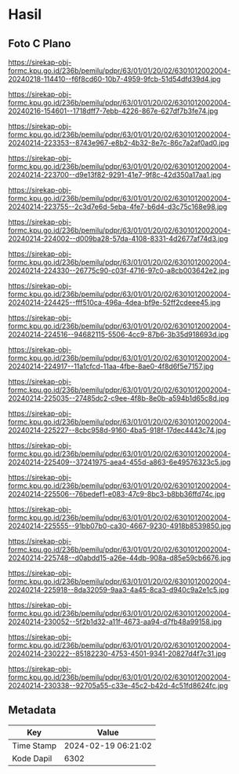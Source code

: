 # Hasil

## Foto C Plano

https://sirekap-obj-formc.kpu.go.id/236b/pemilu/pdpr/63/01/01/20/02/6301012002004-20240218-114410--f6f8cd60-10b7-4959-9fcb-51d54dfd39d4.jpg

https://sirekap-obj-formc.kpu.go.id/236b/pemilu/pdpr/63/01/01/20/02/6301012002004-20240216-154601--1718dff7-7ebb-4226-867e-627df7b3fe74.jpg

https://sirekap-obj-formc.kpu.go.id/236b/pemilu/pdpr/63/01/01/20/02/6301012002004-20240214-223353--8743e967-e8b2-4b32-8e7c-86c7a2af0ad0.jpg

https://sirekap-obj-formc.kpu.go.id/236b/pemilu/pdpr/63/01/01/20/02/6301012002004-20240214-223700--d9e13f82-9291-41e7-9f8c-42d350a17aa1.jpg

https://sirekap-obj-formc.kpu.go.id/236b/pemilu/pdpr/63/01/01/20/02/6301012002004-20240214-223755--2c3d7e6d-5eba-4fe7-b6d4-d3c75c168e98.jpg

https://sirekap-obj-formc.kpu.go.id/236b/pemilu/pdpr/63/01/01/20/02/6301012002004-20240214-224002--d009ba28-57da-4108-8331-4d2677af74d3.jpg

https://sirekap-obj-formc.kpu.go.id/236b/pemilu/pdpr/63/01/01/20/02/6301012002004-20240214-224330--26775c90-c03f-4716-97c0-a8cb003642e2.jpg

https://sirekap-obj-formc.kpu.go.id/236b/pemilu/pdpr/63/01/01/20/02/6301012002004-20240214-224425--fff510ca-496a-4dea-bf9e-52ff2cdeee45.jpg

https://sirekap-obj-formc.kpu.go.id/236b/pemilu/pdpr/63/01/01/20/02/6301012002004-20240214-224516--94682115-5506-4cc9-87b6-3b35d918693d.jpg

https://sirekap-obj-formc.kpu.go.id/236b/pemilu/pdpr/63/01/01/20/02/6301012002004-20240214-224917--11a1cfcd-11aa-4fbe-8ae0-4f8d6f5e7157.jpg

https://sirekap-obj-formc.kpu.go.id/236b/pemilu/pdpr/63/01/01/20/02/6301012002004-20240214-225035--27485dc2-c9ee-4f8b-8e0b-a594b1d65c8d.jpg

https://sirekap-obj-formc.kpu.go.id/236b/pemilu/pdpr/63/01/01/20/02/6301012002004-20240214-225227--8cbc958d-9160-4ba5-918f-17dec4443c74.jpg

https://sirekap-obj-formc.kpu.go.id/236b/pemilu/pdpr/63/01/01/20/02/6301012002004-20240214-225409--37241975-aea4-455d-a863-6e49576323c5.jpg

https://sirekap-obj-formc.kpu.go.id/236b/pemilu/pdpr/63/01/01/20/02/6301012002004-20240214-225506--76bedef1-e083-47c9-8bc3-b8bb36ffd74c.jpg

https://sirekap-obj-formc.kpu.go.id/236b/pemilu/pdpr/63/01/01/20/02/6301012002004-20240214-225555--91bb07b0-ca30-4667-9230-4918b8539850.jpg

https://sirekap-obj-formc.kpu.go.id/236b/pemilu/pdpr/63/01/01/20/02/6301012002004-20240214-225748--d0abdd15-a26e-44db-908a-d85e59cb6676.jpg

https://sirekap-obj-formc.kpu.go.id/236b/pemilu/pdpr/63/01/01/20/02/6301012002004-20240214-225918--8da32059-9aa3-4a45-8ca3-d940c9a2e1c5.jpg

https://sirekap-obj-formc.kpu.go.id/236b/pemilu/pdpr/63/01/01/20/02/6301012002004-20240214-230052--5f2b1d32-a11f-4673-aa94-d7fb48a99158.jpg

https://sirekap-obj-formc.kpu.go.id/236b/pemilu/pdpr/63/01/01/20/02/6301012002004-20240214-230222--85182230-4753-4501-9341-20827d4f7c31.jpg

https://sirekap-obj-formc.kpu.go.id/236b/pemilu/pdpr/63/01/01/20/02/6301012002004-20240214-230338--92705a55-c33e-45c2-b42d-4c51fd8624fc.jpg


## Metadata

| Key        | Value               |
| ---------- | ------------------- |
| Time Stamp | 2024-02-19 06:21:02 |
| Kode Dapil | 6302                |



